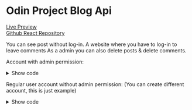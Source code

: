 # Odin Project Blog Api
[Live Preview](https://my-daily-blog.netlify.app/) </br>
[Github React Repository](https://github.com/BigWojtek7/odin-react-blog-api)

You can see post without log-in.
A website where you have to log-in to leave comments
As a admin you can also delete posts & delete comments.

Account with admin permission:
<details>
<summary>Show code</summary>

username: admin</br>
password: admin
</details>

Regular user account without admin permission:
(You can create different account, this is just example)
<details>
<summary>Show code</summary>

username: user</br>
password: user
</details>